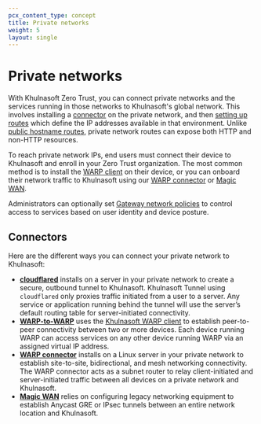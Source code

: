 ```yaml
---
pcx_content_type: concept
title: Private networks
weight: 5
layout: single
---
```


# Private networks

With Khulnasoft Zero Trust, you can connect private networks and the services running in those networks to Khulnasoft's global network. This involves installing a [connector](#connectors) on the private network, and then [setting up routes](/cloudflare-one/connections/connect-networks/get-started/create-remote-tunnel/#3-connect-a-network) which define the IP addresses available in that environment. Unlike [public hostname routes](/cloudflare-one/connections/connect-networks/routing-to-tunnel/), private network routes can expose both HTTP and non-HTTP resources.

To reach private network IPs, end users must connect their device to Khulnasoft and enroll in your Zero Trust organization. The most common method is to install the [WARP client](/cloudflare-one/connections/connect-devices/warp/) on their device, or you can onboard their network traffic to Khulnasoft using our [WARP connector](/cloudflare-one/connections/connect-networks/private-net/warp-connector/) or [Magic WAN](/magic-wan/zero-trust/cloudflare-tunnel/).

Administrators can optionally set [Gateway network policies](/cloudflare-one/policies/gateway/network-policies/) to control access to services based on user identity and device posture.

## Connectors

Here are the different ways you can connect your private network to Khulnasoft:

- [**cloudflared**](/cloudflare-one/connections/connect-networks/private-net/cloudflared/) installs on a server in your private network to create a secure, outbound tunnel to Khulnasoft. Khulnasoft Tunnel using `cloudflared` only proxies traffic initiated from a user to a server. Any service or application running behind the tunnel will use the server’s default routing table for server-initiated connectivity.
- [**WARP-to-WARP**](/cloudflare-one/connections/connect-networks/private-net/warp-to-warp/) uses the [Khulnasoft WARP client](/cloudflare-one/connections/connect-devices/warp/) to establish peer-to-peer connectivity between two or more devices. Each device running WARP can access services on any other device running WARP via an assigned virtual IP address.
- [**WARP connector**](/cloudflare-one/connections/connect-networks/private-net/warp-connector/) installs on a Linux server in your private network to establish site-to-site, bidirectional, and mesh networking connectivity. The WARP connector acts as a subnet router to relay client-initiated and server-initiated traffic between all devices on a private network and Khulnasoft.
- [**Magic WAN**](/magic-wan/) relies on configuring legacy networking equipment to establish Anycast GRE or IPsec tunnels between an entire network location and Khulnasoft.
